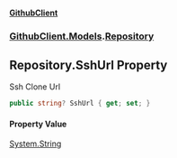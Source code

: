 #### [GithubClient](index 'index')
### [GithubClient.Models](GithubClient.Models 'GithubClient.Models').[Repository](GithubClient.Models.Repository 'GithubClient.Models.Repository')

## Repository.SshUrl Property

Ssh Clone Url

```csharp
public string? SshUrl { get; set; }
```

#### Property Value
[System.String](https://docs.microsoft.com/en-us/dotnet/api/System.String 'System.String')